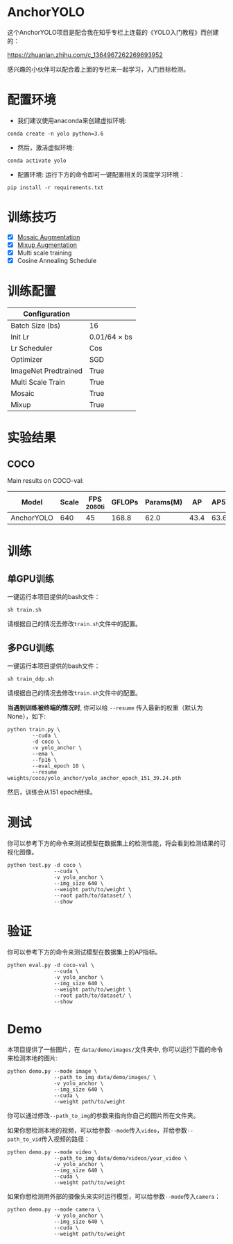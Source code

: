 # AnchorYOLO
这个AnchorYOLO项目是配合我在知乎专栏上连载的《YOLO入门教程》而创建的：

https://zhuanlan.zhihu.com/c_1364967262269693952

感兴趣的小伙伴可以配合着上面的专栏来一起学习，入门目标检测。

# 配置环境
- 我们建议使用anaconda来创建虚拟环境:
```Shell
conda create -n yolo python=3.6
```

- 然后，激活虚拟环境:
```Shell
conda activate yolo
```

- 配置环境:
运行下方的命令即可一键配置相关的深度学习环境：
```Shell
pip install -r requirements.txt 
```

# 训练技巧
- [x] [Mosaic Augmentation](https://github.com/yjh0410/FreeYOLO/blob/master/dataset/transforms.py)
- [x] [Mixup Augmentation](https://github.com/yjh0410/FreeYOLO/blob/master/dataset/transforms.py)
- [x] Multi scale training
- [x] Cosine Annealing Schedule

# 训练配置
|   Configuration         |                      |
|-------------------------|----------------------|
| Batch Size (bs)         | 16                   |
| Init Lr                 | 0.01/64 × bs         |
| Lr Scheduler            | Cos                  |
| Optimizer               | SGD                  |
| ImageNet Predtrained    | True                 |
| Multi Scale Train       | True                 |
| Mosaic                  | True                 |
| Mixup                   | True                 |


# 实验结果
## COCO

Main results on COCO-val:

| Model         |  Scale  | FPS<sup><br>2080ti |  GFLOPs | Params(M) |    AP    |    AP50    |  Weight  |
|---------------|---------|--------------------|---------|-----------|----------|------------|----------|
| AnchorYOLO    |  640    |  45                |  168.8  |   62.0    |  43.4    |   63.6     | [github](https://github.com/yjh0410/PyTorch_AnchorYOLO/releases/download/yolo_anchor_weight/yolo_anchor_43.4_63.6.pth) |

# 训练
## 单GPU训练
一键运行本项目提供的bash文件：

```Shell
sh train.sh
```

请根据自己的情况去修改```train.sh```文件中的配置。

## 多PGU训练
一键运行本项目提供的bash文件：

```Shell
sh train_ddp.sh
```

请根据自己的情况去修改```train.sh```文件中的配置。

**当遇到训练被终端的情况时**, 你可以给 `--resume` 传入最新的权重（默认为None），如下:

```Shell
python train.py \
        --cuda \
        -d coco \
        -v yolo_anchor \
        --ema \
        --fp16 \
        --eval_epoch 10 \
        --resume weights/coco/yolo_anchor/yolo_anchor_epoch_151_39.24.pth
```

然后，训练会从151 epoch继续。

# 测试
你可以参考下方的命令来测试模型在数据集上的检测性能，将会看到检测结果的可视化图像。

```Shell
python test.py -d coco \
               --cuda \
               -v yolo_anchor \
               --img_size 640 \
               --weight path/to/weight \
               --root path/to/dataset/ \
               --show
```

# 验证
你可以参考下方的命令来测试模型在数据集上的AP指标。

```Shell
python eval.py -d coco-val \
               --cuda \
               -v yolo_anchor \
               --img_size 640 \
               --weight path/to/weight \
               --root path/to/dataset/ \
               --show
```

# Demo
本项目提供了一些图片，在 `data/demo/images/`文件夹中, 你可以运行下面的命令来检测本地的图片:

```Shell
python demo.py --mode image \
               --path_to_img data/demo/images/ \
               -v yolo_anchor \
               --img_size 640 \
               --cuda \
               --weight path/to/weight
```

你可以通过修改`--path_to_img`的参数来指向你自己的图片所在文件夹。

如果你想检测本地的视频，可以给参数`--mode`传入`video`，并给参数`--path_to_vid`传入视频的路径：

```Shell
python demo.py --mode video \
               --path_to_img data/demo/videos/your_video \
               -v yolo_anchor \
               --img_size 640 \
               --cuda \
               --weight path/to/weight
```

如果你想检测用外部的摄像头来实时运行模型，可以给参数`--mode`传入`camera`：

```Shell
python demo.py --mode camera \
               -v yolo_anchor \
               --img_size 640 \
               --cuda \
               --weight path/to/weight
```
